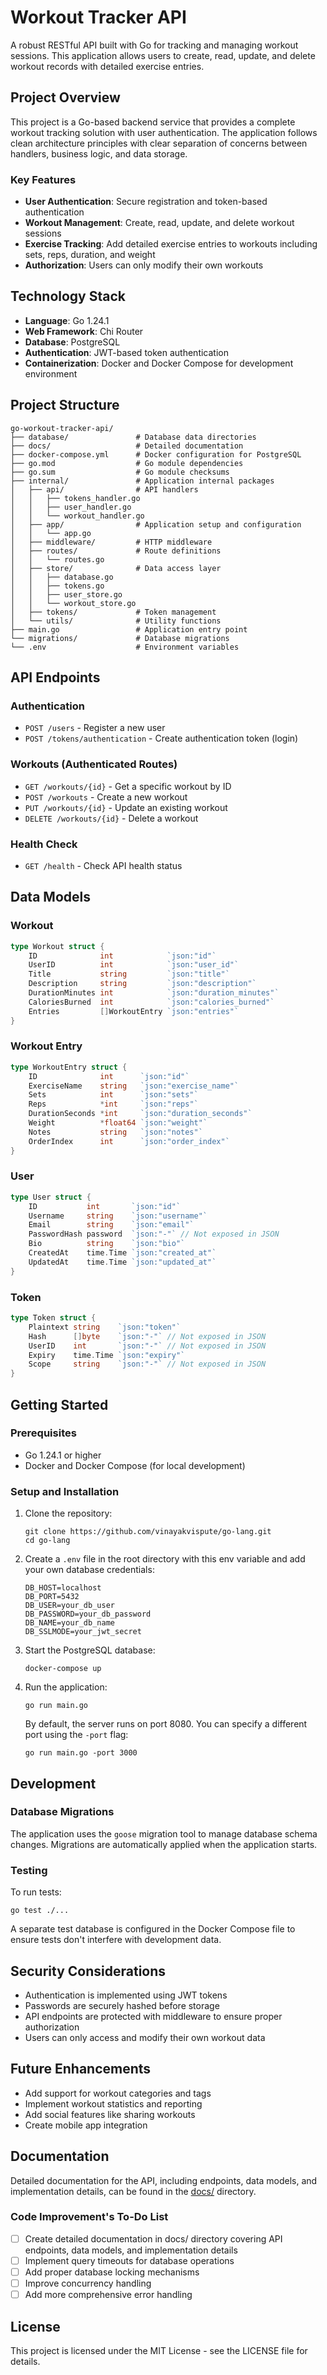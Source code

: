 # Workout Tracker API

A robust RESTful API built with Go for tracking and managing workout sessions. This application allows users to create, read, update, and delete workout records with detailed exercise entries.

## Project Overview

This project is a Go-based backend service that provides a complete workout tracking solution with user authentication. The application follows clean architecture principles with clear separation of concerns between handlers, business logic, and data storage.

### Key Features

- **User Authentication**: Secure registration and token-based authentication
- **Workout Management**: Create, read, update, and delete workout sessions
- **Exercise Tracking**: Add detailed exercise entries to workouts including sets, reps, duration, and weight
- **Authorization**: Users can only modify their own workouts

## Technology Stack

- **Language**: Go 1.24.1
- **Web Framework**: Chi Router
- **Database**: PostgreSQL
- **Authentication**: JWT-based token authentication
- **Containerization**: Docker and Docker Compose for development environment

## Project Structure

```
go-workout-tracker-api/
├── database/               # Database data directories
├── docs/                   # Detailed documentation
├── docker-compose.yml      # Docker configuration for PostgreSQL
├── go.mod                  # Go module dependencies
├── go.sum                  # Go module checksums
├── internal/               # Application internal packages
│   ├── api/                # API handlers
│   │   ├── tokens_handler.go
│   │   ├── user_handler.go
│   │   └── workout_handler.go
│   ├── app/                # Application setup and configuration
│   │   └── app.go
│   ├── middleware/         # HTTP middleware
│   ├── routes/             # Route definitions
│   │   └── routes.go
│   ├── store/              # Data access layer
│   │   ├── database.go
│   │   ├── tokens.go
│   │   ├── user_store.go
│   │   └── workout_store.go
│   ├── tokens/             # Token management
│   └── utils/              # Utility functions
├── main.go                 # Application entry point
└── migrations/             # Database migrations
└── .env                    # Environment variables
```

## API Endpoints

### Authentication

- `POST /users` - Register a new user
- `POST /tokens/authentication` - Create authentication token (login)

### Workouts (Authenticated Routes)

- `GET /workouts/{id}` - Get a specific workout by ID
- `POST /workouts` - Create a new workout
- `PUT /workouts/{id}` - Update an existing workout
- `DELETE /workouts/{id}` - Delete a workout

### Health Check

- `GET /health` - Check API health status

## Data Models

### Workout

```go
type Workout struct {
    ID              int            `json:"id"`
    UserID          int            `json:"user_id"`
    Title           string         `json:"title"`
    Description     string         `json:"description"`
    DurationMinutes int            `json:"duration_minutes"`
    CaloriesBurned  int            `json:"calories_burned"`
    Entries         []WorkoutEntry `json:"entries"`
}
```

### Workout Entry

```go
type WorkoutEntry struct {
    ID              int      `json:"id"`
    ExerciseName    string   `json:"exercise_name"`
    Sets            int      `json:"sets"`
    Reps            *int     `json:"reps"`
    DurationSeconds *int     `json:"duration_seconds"`
    Weight          *float64 `json:"weight"`
    Notes           string   `json:"notes"`
    OrderIndex      int      `json:"order_index"`
}
```

### User

```go
type User struct {
    ID           int       `json:"id"`
    Username     string    `json:"username"`
    Email        string    `json:"email"`
    PasswordHash password  `json:"-"` // Not exposed in JSON
    Bio          string    `json:"bio"`
    CreatedAt    time.Time `json:"created_at"`
    UpdatedAt    time.Time `json:"updated_at"`
}
```

### Token

```go
type Token struct {
    Plaintext string    `json:"token"`
    Hash      []byte    `json:"-"` // Not exposed in JSON
    UserID    int       `json:"-"` // Not exposed in JSON
    Expiry    time.Time `json:"expiry"`
    Scope     string    `json:"-"` // Not exposed in JSON
}
```

## Getting Started

### Prerequisites

- Go 1.24.1 or higher
- Docker and Docker Compose (for local development)

### Setup and Installation

1. Clone the repository:

   ```
   git clone https://github.com/vinayakvispute/go-lang.git
   cd go-lang
   ```

2. Create a `.env` file in the root directory with this env variable and add your own database credentials:

   ```env
   DB_HOST=localhost
   DB_PORT=5432
   DB_USER=your_db_user
   DB_PASSWORD=your_db_password
   DB_NAME=your_db_name
   DB_SSLMODE=your_jwt_secret

   ```

3. Start the PostgreSQL database:

   ```
   docker-compose up
   ```

4. Run the application:

   ```
   go run main.go
   ```

   By default, the server runs on port 8080. You can specify a different port using the `-port` flag:

   ```
   go run main.go -port 3000
   ```

## Development

### Database Migrations

The application uses the `goose` migration tool to manage database schema changes. Migrations are automatically applied when the application starts.

### Testing

To run tests:

```
go test ./...
```

A separate test database is configured in the Docker Compose file to ensure tests don't interfere with development data.

## Security Considerations

- Authentication is implemented using JWT tokens
- Passwords are securely hashed before storage
- API endpoints are protected with middleware to ensure proper authorization
- Users can only access and modify their own workout data

## Future Enhancements

- Add support for workout categories and tags
- Implement workout statistics and reporting
- Add social features like sharing workouts
- Create mobile app integration

## Documentation

Detailed documentation for the API, including endpoints, data models, and implementation details, can be found in the [docs/](./docs/) directory.

### Code Improvement's To-Do List

- [ ] Create detailed documentation in docs/ directory covering API endpoints, data models, and implementation details
- [ ] Implement query timeouts for database operations
- [ ] Add proper database locking mechanisms
- [ ] Improve concurrency handling
- [ ] Add more comprehensive error handling

## License

This project is licensed under the MIT License - see the LICENSE file for details.
